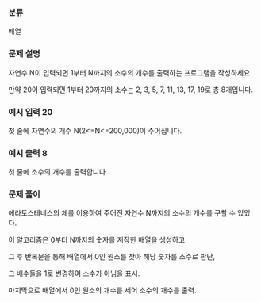 ### 분류

배열

### 문제 설명

<p>
자연수 N이 입력되면 1부터 N까지의 소수의 개수를 출력하는 프로그램을 작성하세요.
</p>
<p>
만약 20이 입력되면 1부터 20까지의 소수는 2, 3, 5, 7, 11, 13, 17, 19로 총 8개입니다.
</p>


### 예시 입력 20

 <p>첫 줄에 자연수의 개수 N(2<=N<=200,000)이 주어집니다.
</p>


### 예시 출력 8

 <p>첫 줄에 소수의 개수를 출력합니다</p>


### 문제 풀이
<p>
에라토스테네스의 체를 이용하여 주어진 자연수 N까지의 소수의 개수를 구할 수 있었다.

이 알고리즘은 0부터 N까지의 숫자를 저장한 배열을 생성하고

그 후 반복문을 통해 배열에서 0인 원소를 찾아 해당 숫자를 소수로 판단, 

그 배수들을 1로 변경하여 소수가 아님을 표시.

 마지막으로 배열에서 0인 원소의 개수를 세어 소수의 개수를 출력.
  </p> 
